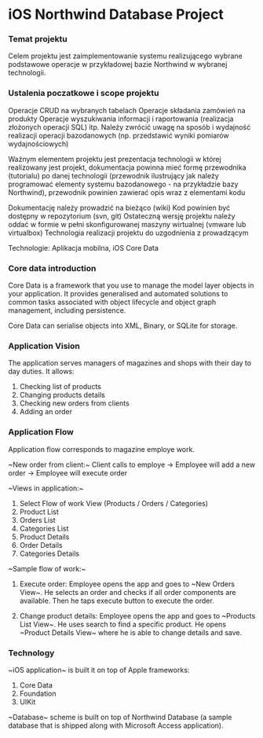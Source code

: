 # iOS Northwind Database Project

### Temat projektu
Celem projektu jest zaimplementowanie systemu realizującego wybrane podstawowe operacje w przykładowej bazie Northwind w wybranej technologii.

### Ustalenia poczatkowe i scope projektu
Operacje CRUD na wybranych tabelach
Operacje składania zamówień na produkty 
Operacje wyszukiwania informacji i raportowania (realizacja złożonych operacji SQL)
itp.
Należy zwrócić uwagę na sposób i wydajność realizacji operacji bazodanowych (np. przedstawić wyniki pomiarów wydajnościowych)

Ważnym elementem projektu jest prezentacja technologii w której realizowany jest projekt, dokumentacja powinna mieć formę przewodnika (tutorialu) po danej technologii (przewodnik ilustrujący jak należy programować elementy systemu bazodanowego - na przykładzie bazy Northwind), przewodnik powinien zawierać opis wraz z elementami kodu

Dokumentację należy prowadzić na bieżąco (wiki)
Kod powinien być dostępny w repozytorium (svn, git)
Ostateczną wersję projektu należy oddać w formie w pełni skonfigurowanej maszyny wirtualnej (vmware lub virtualbox)
Technologia realizacji projektu do uzgodnienia z prowadzącym

Technologie:
Aplikacja mobilna, iOS
Core Data

### Core data introduction

Core Data is a framework that you use to manage the model layer objects in your application. It provides generalised and automated solutions to common tasks associated with object lifecycle and object graph management, including persistence.

Core Data can serialise objects into XML, Binary, or SQLite for storage.

### Application Vision

The application serves managers of magazines and shops with their day to day duties. It allows:
1. Checking list of products
2. Changing products details
3. Checking new orders from clients
4. Adding an order


### Application Flow
Application flow corresponds to magazine employe work.

~New order from client:~
Client calls to employe -> Employee will add a new order -> Employee will execute order

~Views in application:~
1. Select Flow of work View (Products / Orders / Categories)
2. Product List
3. Orders List
4. Categories List
5. Product Details
6. Order Details
7. Categories Details

~Sample flow of work:~
1. Execute order: Employee opens the app and goes to ~New Orders View~. He selects an order and checks if all order components are available. Then he taps execute button to execute the order.

2. Change product details: Employee opens the app and goes to ~Products List View~. He uses search to find a specific product. He opens ~Product Details View~ where he is able to change details and save.


### Technology

~iOS application~ is built it on top of Apple frameworks:
1. Core Data
2. Foundation
3. UIKit

~Database~ scheme is built on top of Northwind Database (a sample database that is shipped along with Microsoft Access application).
